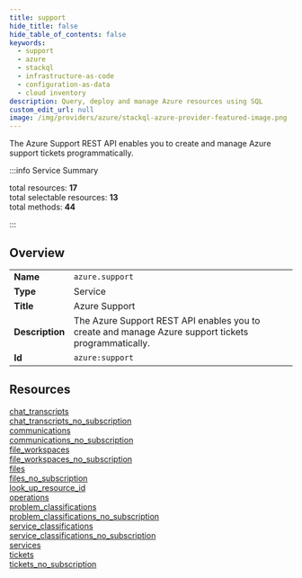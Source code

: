 ```yaml
---
title: support
hide_title: false
hide_table_of_contents: false
keywords:
  - support
  - azure
  - stackql
  - infrastructure-as-code
  - configuration-as-data
  - cloud inventory
description: Query, deploy and manage Azure resources using SQL
custom_edit_url: null
image: /img/providers/azure/stackql-azure-provider-featured-image.png
---
```


The Azure Support REST API enables you to create and manage Azure support tickets programmatically.  
    
:::info Service Summary

<div class="row">
<div class="providerDocColumn">
<span>total resources:&nbsp;<b>17</b></span><br />
<span>total selectable resources:&nbsp;<b>13</b></span><br />
<span>total methods:&nbsp;<b>44</b></span><br />
</div>
</div>

:::

## Overview
<table><tbody>
<tr><td><b>Name</b></td><td><code>azure.support</code></td></tr>
<tr><td><b>Type</b></td><td>Service</td></tr>
<tr><td><b>Title</b></td><td>Azure Support</td></tr>
<tr><td><b>Description</b></td><td>The Azure Support REST API enables you to create and manage Azure support tickets programmatically.</td></tr>
<tr><td><b>Id</b></td><td><code>azure:support</code></td></tr>
</tbody></table>

## Resources
<div class="row">
<div class="providerDocColumn">
<a href="/providers/azure/support/chat_transcripts/">chat_transcripts</a><br />
<a href="/providers/azure/support/chat_transcripts_no_subscription/">chat_transcripts_no_subscription</a><br />
<a href="/providers/azure/support/communications/">communications</a><br />
<a href="/providers/azure/support/communications_no_subscription/">communications_no_subscription</a><br />
<a href="/providers/azure/support/file_workspaces/">file_workspaces</a><br />
<a href="/providers/azure/support/file_workspaces_no_subscription/">file_workspaces_no_subscription</a><br />
<a href="/providers/azure/support/files/">files</a><br />
<a href="/providers/azure/support/files_no_subscription/">files_no_subscription</a><br />
<a href="/providers/azure/support/look_up_resource_id/">look_up_resource_id</a><br />
</div>
<div class="providerDocColumn">
<a href="/providers/azure/support/operations/">operations</a><br />
<a href="/providers/azure/support/problem_classifications/">problem_classifications</a><br />
<a href="/providers/azure/support/problem_classifications_no_subscription/">problem_classifications_no_subscription</a><br />
<a href="/providers/azure/support/service_classifications/">service_classifications</a><br />
<a href="/providers/azure/support/service_classifications_no_subscription/">service_classifications_no_subscription</a><br />
<a href="/providers/azure/support/services/">services</a><br />
<a href="/providers/azure/support/tickets/">tickets</a><br />
<a href="/providers/azure/support/tickets_no_subscription/">tickets_no_subscription</a><br />
</div>
</div>
